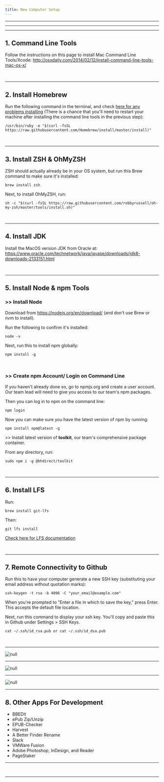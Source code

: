 ```yaml
---
title: New Computer Setup
---
```

<hr />

<hr /><hr />

## 1. Command Line Tools

Follow the instructions on this page to install Mac Command Line Tools/Xcode: <http://osxdaily.com/2014/02/12/install-command-line-tools-mac-os-x/>

<div>&nbsp;</div>

<hr />

## 2. Install Homebrew

Run the following command in the terminal, and check [here for any problems installing](https://brew.sh/) (There is a chance that you'll need to restart your machine after installing the command line tools in the previous step):

```
/usr/bin/ruby -e "$(curl -fsSL https://raw.githubusercontent.com/Homebrew/install/master/install)"
```

<div>&nbsp;</div>

<hr />

## 3. Install ZSH & OhMyZSH

ZSH should actually already be in your OS system, but run this Brew command to make sure it's installed:

```
brew install zsh
```

Next, to install OhMyZSH, run:

```
sh -c "$(curl -fsSL https://raw.githubusercontent.com/robbyrussell/oh-my-zsh/master/tools/install.sh)"
```

<div>&nbsp;</div>

<hr />

## 4. Install JDK

Install the MacOS version JDK from Oracle at: <https://www.oracle.com/technetwork/java/javase/downloads/jdk8-downloads-2133151.html>

<div>&nbsp;</div>

<hr />

## 5. Install Node & npm Tools

### \>> Install Node

Download from <https://nodejs.org/en/download/> (and don't use Brew or nvm to install).

Run the following to confirm it's installed:

```
node -v
```

Next, run this to install npm globally:

```
npm install -g
```

<div>&nbsp;</div>

### \>> Create npm Account/ Login on Command Line

If you haven't already done so, go to npmjs.org and create a user account. Our team lead will need to give you access to our team's npm packages.

Then you can log in to npm on the command line:

```
npm login
```

Now you can make sure you have the latest version of npm by running:

```
npm install npm@latest -g
```

\>> Install latest version of <b>toolkit</b>, our team's comprehensive package container.

From any directory, run:

```
sudo npm i -g @bhdirect/toolkit
```

<div>&nbsp;</div>

<hr />

## 6. Install LFS

Run:

```
brew install git-lfs
```

Then:

```
git lfs install
```

[Check here for LFS documentation](https://git-lfs.github.com/)

<div>&nbsp;</div>

<hr />

## 7. Remote Connectivity to Github

Run this to have your computer generate a new SSH key (substituting your email address without quotation marks):

```
ssh-keygen -t rsa -b 4096 -C "your_email@example.com"
```

When you're prompted to "Enter a file in which to save the key," press Enter. This accepts the default file location.

Next, run this command to display your ssh key. You'll copy and paste this in Github under Settings > SSH Keys.

```
cat ~/.ssh/id_rsa.pub or cat ~/.ssh/id_dsa.pub
```

<div>&nbsp;</div>

<hr />

![null](/assets/images/uploads/screen-shot-2018-09-26-at-11.19.00-am.png)

<hr />

![null](/assets/images/uploads/screen-shot-2018-09-26-at-11.19.17-am.png)

<hr />

<div width="50">

![null](/assets/images/uploads/screen-shot-2018-09-26-at-11.19.33-am.png)

</div>

<hr />

## 8. Other Apps For Development

* BBEDit
* ePub Zip/Unzip
* EPUB-Checker
* Harvest
* A Better Finder Rename
* Slack
* VMWare Fusion
* Adobe Photoshop, InDesign, and Reader
* PageStaker

<hr />

<div>&nbsp;</div>

<hr />
